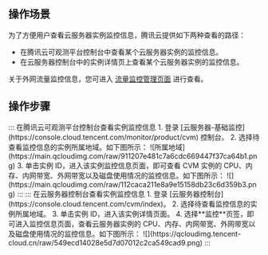 ## 操作场景

为了方便用户查看云服务器实例监控信息，腾讯云提供如下两种查看的路径：
- 在腾讯云可观测平台控制台中查看某个云服务器实例的监控信息。
- 在云服务器控制台中的实例详情页上查看某个云服务器实例的监控信息。

关于外网流量监控信息，您可进入 [流量监控管理页面](https://console.cloud.tencent.com/monitor/flow) 进行查看。

## 操作步骤
<dx-tabs>
::: 在腾讯云可观测平台控制台查看实例监控信息
1. 登录 [云服务器-基础监控](https://console.cloud.tencent.com/monitor/product/cvm) 控制台。
2. 选择待查看监控信息的实例所属地域。如下图所示：
![所属地域](https://main.qcloudimg.com/raw/911207e481c7a6cdc669447f37ca64b1.png)
3. 单击实例 ID，进入该实例监控信息页面，即可查看 CVM 实例的 CPU、内存、内网带宽、外网带宽以及磁盘使用情况的监控信息。如下图所示：
![](https://main.qcloudimg.com/raw/112caca211e8a9e15158db23c6d359b3.png)
:::
::: 在云服务器控制台查看实例监控信息
1. 登录 [云服务器控制台](https://console.cloud.tencent.com/cvm/index)。
2. 选择待查看监控信息的实例所属地域。
3. 单击实例 ID，进入该实例详情页面。
4. 选择**监控**页签，即可进入监控信息页面，查看云服务器实例的 CPU、内存、内网带宽、外网带宽以及磁盘使用情况的监控信息。如下图所示：
![](https://qcloudimg.tencent-cloud.cn/raw/549ecd14028e5d7d07012c2ca549cad9.png)
:::
</dx-tabs>

